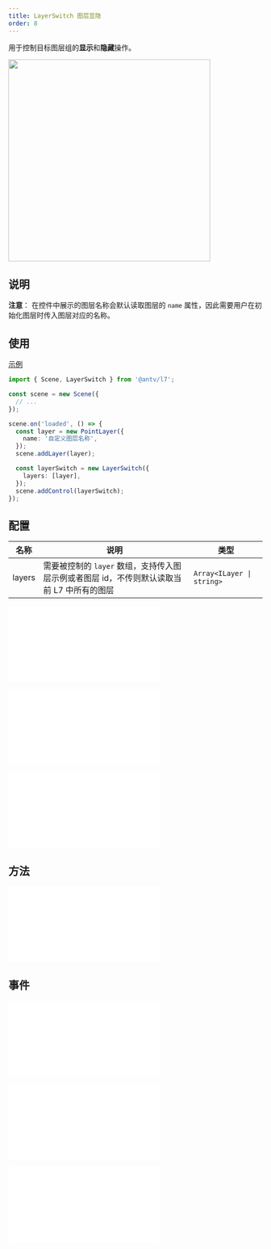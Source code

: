 ```yaml
---
title: LayerSwitch 图层显隐
order: 8
---
```


用于控制目标图层组的**显示**和**隐藏**操作。

<img src="https://gw.alipayobjects.com/mdn/rms_816329/afts/img/A*SiQWT5RnMDYAAAAAAAAAAAAAARQnAQ" width="400"/>

## 说明

**注意**： 在控件中展示的图层名称会默认读取图层的 `name` 属性，因此需要用户在初始化图层时传入图层对应的名称。

## 使用

[示例](/examples/component/control#layerswitch)

```ts
import { Scene, LayerSwitch } from '@antv/l7';

const scene = new Scene({
  // ...
});

scene.on('loaded', () => {
  const layer = new PointLayer({
    name: '自定义图层名称',
  });
  scene.addLayer(layer);

  const layerSwitch = new LayerSwitch({
    layers: [layer],
  });
  scene.addControl(layerSwitch);
});
```

## 配置

| 名称   | 说明                                                                                       | 类型                      |
| ------ | ------------------------------------------------------------------------------------------ | ------------------------- |
| layers | 需要被控制的 `layer` 数组，支持传入图层示例或者图层 id，不传则默认读取当前 L7 中所有的图层 | `Array<ILayer \| string>` |

<embed src="@/docs/common/control/popper-api.zh.md"></embed>

<embed src="@/docs/common/control/btn-api.zh.md"></embed>

<embed src="@/docs/common/control/api.zh.md"></embed>

## 方法

<embed src="@/docs/common/control/method.zh.md"></embed>

## 事件

<embed src="@/docs/common/control/event.zh.md"></embed>

<embed src="@/docs/common/control/popper-event.zh.md"></embed>

<embed src="@/docs/common/control/select-event.zh.md"></embed>
